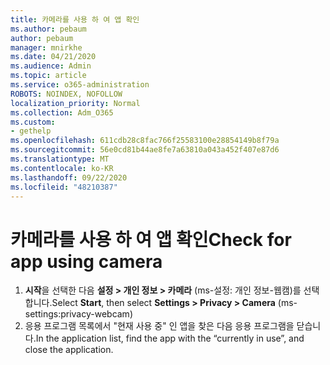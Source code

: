 ```yaml
---
title: 카메라를 사용 하 여 앱 확인
ms.author: pebaum
author: pebaum
manager: mnirkhe
ms.date: 04/21/2020
ms.audience: Admin
ms.topic: article
ms.service: o365-administration
ROBOTS: NOINDEX, NOFOLLOW
localization_priority: Normal
ms.collection: Adm_O365
ms.custom:
- gethelp
ms.openlocfilehash: 611cdb28c8fac766f25583100e28854149b8f79a
ms.sourcegitcommit: 56e0cd81b44ae8fe7a63810a043a452f407e87d6
ms.translationtype: MT
ms.contentlocale: ko-KR
ms.lasthandoff: 09/22/2020
ms.locfileid: "48210387"
---
```

# <a name="check-for-app-using-camera"></a><span data-ttu-id="f412e-102">카메라를 사용 하 여 앱 확인</span><span class="sxs-lookup"><span data-stu-id="f412e-102">Check for app using camera</span></span>

1. <span data-ttu-id="f412e-103">**시작**을 선택한 다음 **설정 > 개인 정보 > 카메라** (ms-설정: 개인 정보-웹캠)를 선택 합니다.</span><span class="sxs-lookup"><span data-stu-id="f412e-103">Select **Start**, then select **Settings > Privacy > Camera** (ms-settings:privacy-webcam)</span></span>
2. <span data-ttu-id="f412e-104">응용 프로그램 목록에서 "현재 사용 중" 인 앱을 찾은 다음 응용 프로그램을 닫습니다.</span><span class="sxs-lookup"><span data-stu-id="f412e-104">In the application list, find the app with the “currently in use”, and close the application.</span></span>
